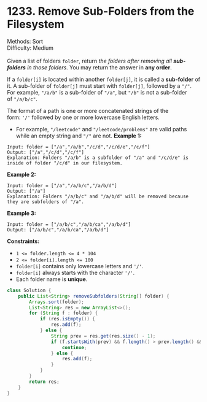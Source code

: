 # 1233. Remove Sub-Folders from the Filesystem  

  Methods: Sort </br> Difficulty: Medium </br> </br>Given a list of folders `folder`, return *the folders after removing all ****sub-folders**** in those folders*. You may return the answer in **any order**. 

If a `folder[i]` is located within another `folder[j]`, it is called a **sub-folder** of it. A sub-folder of `folder[j]` must start with `folder[j]`, followed by a `"/"`. For example, `"/a/b"` is a sub-folder of `"/a"`, but `"/b"` is not a sub-folder of `"/a/b/c"`.

The format of a path is one or more concatenated strings of the form: `'/'` followed by one or more lowercase English letters.

- For example, `"/leetcode"` and `"/leetcode/problems"` are valid paths while an empty string and `"/"` are not.
**Example 1:**

```plain text
Input: folder = ["/a","/a/b","/c/d","/c/d/e","/c/f"]
Output: ["/a","/c/d","/c/f"]
Explanation: Folders "/a/b" is a subfolder of "/a" and "/c/d/e" is inside of folder "/c/d" in our filesystem.
```

**Example 2:**

```plain text
Input: folder = ["/a","/a/b/c","/a/b/d"]
Output: ["/a"]
Explanation: Folders "/a/b/c" and "/a/b/d" will be removed because they are subfolders of "/a".
```

**Example 3:**

```plain text
Input: folder = ["/a/b/c","/a/b/ca","/a/b/d"]
Output: ["/a/b/c","/a/b/ca","/a/b/d"]
```

**Constraints:**

- `1 <= folder.length <= 4 * 104`
- `2 <= folder[i].length <= 100`
- `folder[i]` contains only lowercase letters and `'/'`.
- `folder[i]` always starts with the character `'/'`.
- Each folder name is **unique**.
```java
class Solution {
    public List<String> removeSubfolders(String[] folder) {
        Arrays.sort(folder);
        List<String> res = new ArrayList<>();
        for (String f : folder) {
            if (res.isEmpty()) {
                res.add(f);
            } else {
                String prev = res.get(res.size() - 1);
                if (f.startsWith(prev) && f.length() > prev.length() && f.charAt(prev.length()) == '/') {
                    continue;
                } else {
                    res.add(f);
                }
            }
        }
        return res;
    }
}
```

